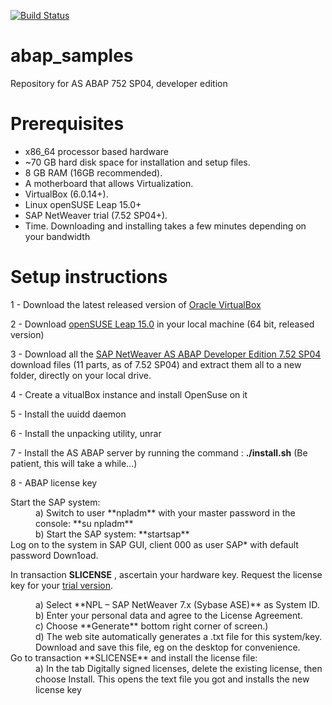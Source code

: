 [![Build Status](https://travis-ci.com/hicham2014/abap_samples.svg?branch=master)](https://travis-ci.com/hicham2014/abap_samples)

# abap_samples
Repository for AS ABAP 752 SP04, developer edition
# Prerequisites
- x86_64 processor based hardware
- ~70 GB hard disk space for installation and setup files.
- 8 GB RAM (16GB recommended).
- A motherboard that allows Virtualization.
- VirtualBox (6.0.14+).
- Linux openSUSE Leap 15.0+
- SAP NetWeaver trial (7.52 SP04+).
- Time. Downloading and installing takes a few minutes depending on your bandwidth

# Setup instructions
1 - Download the latest released version of [Oracle VirtualBox](https://www.virtualbox.org/wiki/Downloads)

2 - Download [openSUSE Leap 15.0](https://software.opensuse.org/distributions/leap) in your local machine (64 bit, released version) 

3 - Download all the [SAP NetWeaver AS ABAP Developer Edition 7.52 SP04](https://developers.sap.com/trials-downloads.html?search=SAP%20NetWeaver%20AS%20ABAP%20Developer%20Edition%207.52%20SP04) download files (11 parts, as of 7.52 SP04) and extract them all to a new folder, directly on your local drive. 

4 - Create a vitualBox instance and install OpenSuse on it 

5 - Install the uuidd daemon 

6 - Install the unpacking utility, unrar

7 - Install the AS ABAP server by running the command :  **./install.sh** (Be patient, this will take a while…)

8 - ABAP license key
<dl>
<dt>Start the SAP system:</dt>
  <dd>
     a) Switch to user **npladm** with your master password in the console: **su npladm**
  </dd>
  <dd> 
    b) Start the SAP system: **startsap** 
  </dd>

 
<dt>Log on to the system in SAP GUI, client 000 as user SAP* with default password Down1oad. 
  
  In transaction **SLICENSE** , ascertain your hardware key.
 Request the license key for your [trial version](https://go.support.sap.com/minisap/#/minisap).
</dt>
  <dd>
  a) Select **NPL – SAP NetWeaver 7.x (Sybase ASE)** as System ID.
  </dd>
  <dd> 
  b) Enter your personal data and agree to the License Agreement.
  </dd>
  <dd>
  c) Choose **Generate** bottom right corner of screen.)
   </dd>
   <dd>
  d) The web site automatically generates a .txt file for this system/key. Download and save this file, eg on the desktop for convenience.
  </dd>
  
<dt>
  Go to transaction **SLICENSE** and install the license file:
  <dd>
    a) In the tab Digitally signed licenses, delete the existing license, then choose Install. This opens the text file you got and installs the new license key
  </dd>
</dt>
</dl>






